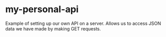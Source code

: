 my-personal-api
===============
Example of setting up our own API on a server. Allows us to access JSON data we have made by making GET requests. 

